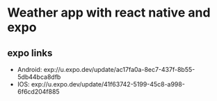 # Weather app with react native and expo

## expo links

- Android: exp://u.expo.dev/update/ac17fa0a-8ec7-437f-8b55-5db44bca8dfb
- IOS: exp://u.expo.dev/update/41f63742-5199-45c8-a998-6f6cd204f885

